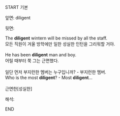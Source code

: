 START
기본

앞면:
diligent


뒷면:
<div>The <strong>diligent</strong> wintern will be missed by all the staff. </div><div><div>모든 직원이 겨울 방학에만 일한 성실한 인턴을 그리워할 거야.</div></div><div><br></div><div><div>He has been <strong>diligent</strong> man and boy. </div><div><div>어릴 때부터 쭉 그는 근면했다.</div></div></div><div><br></div><div><div><div><span>일단 먼저 부지런한 멤버는 누구입니까? - 부지런한 멤버.</span></div></div><div><div><span>Who is the most <strong>diligent</strong>? - Most <strong>diligent</strong>...</span></div></div></div><div><br></div><div>근면한[성실한]</div>


해석:
<!--ID: 1746614453748-->
END
